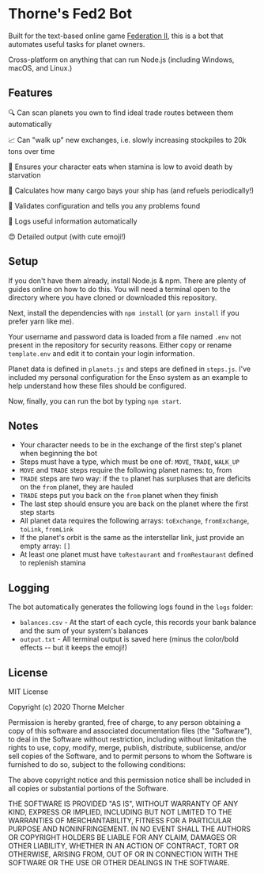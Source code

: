 # Thorne's Fed2 Bot

Built for the text-based online game [Federation II](https://federation2.com), this is a bot that automates useful tasks for planet owners.

Cross-platform on anything that can run Node.js (including Windows, macOS, and Linux.)

## Features

🔍 Can scan planets you own to find ideal trade routes between them automatically

📈 Can "walk up" new exchanges, i.e. slowly increasing stockpiles to 20k tons over time

🍕 Ensures your character eats when stamina is low to avoid death by starvation

🚀 Calculates how many cargo bays your ship has (and refuels periodically!)

🧪 Validates configuration and tells you any problems found

📒 Logs useful information automatically

😍 Detailed output (with cute emoji!)

## Setup

If you don't have them already, install Node.js & npm. There are plenty of guides online on how to do this. You will need a terminal open to the directory where you have cloned or downloaded this repository.

Next, install the dependencies with ```npm install``` (or ```yarn install``` if you prefer yarn like me).

Your username and password data is loaded from a file named ```.env``` not present in the repository for security reasons. Either copy or rename ```template.env``` and edit it to contain your login information.

Planet data is defined in ```planets.js``` and steps are defined in ```steps.js```. I've included my personal configuration for the Enso system as an example to help understand how these files should be configured.

Now, finally, you can run the bot by typing ```npm start```.

## Notes

* Your character needs to be in the exchange of the first step's planet when beginning the bot
* Steps must have a type, which must be one of: ```MOVE```, ```TRADE```, ```WALK_UP```
* ```MOVE``` and ```TRADE``` steps require the following planet names: to, from
* ```TRADE``` steps are two way: if the ```to``` planet has surpluses that are deficits on the ```from``` planet, they are hauled
* ```TRADE``` steps put you back on the ```from``` planet when they finish
* The last step should ensure you are back on the planet where the first step starts
* All planet data requires the following arrays: ```toExchange```, ```fromExchange```, ```toLink```, ```fromLink```
* If the planet's orbit is the same as the interstellar link, just provide an empty array: ```[]```
* At least one planet must have ```toRestaurant``` and ```fromRestaurant``` defined to replenish stamina

## Logging

The bot automatically generates the following logs found in the ```logs``` folder:

* ```balances.csv``` - At the start of each cycle, this records your bank balance and the sum of your system's balances
* ```output.txt``` - All terminal output is saved here (minus the color/bold effects -- but it keeps the emoji!)

## License

MIT License

Copyright (c) 2020 Thorne Melcher

Permission is hereby granted, free of charge, to any person obtaining a copy
of this software and associated documentation files (the "Software"), to deal
in the Software without restriction, including without limitation the rights
to use, copy, modify, merge, publish, distribute, sublicense, and/or sell
copies of the Software, and to permit persons to whom the Software is
furnished to do so, subject to the following conditions:

The above copyright notice and this permission notice shall be included in all
copies or substantial portions of the Software.

THE SOFTWARE IS PROVIDED "AS IS", WITHOUT WARRANTY OF ANY KIND, EXPRESS OR
IMPLIED, INCLUDING BUT NOT LIMITED TO THE WARRANTIES OF MERCHANTABILITY,
FITNESS FOR A PARTICULAR PURPOSE AND NONINFRINGEMENT. IN NO EVENT SHALL THE
AUTHORS OR COPYRIGHT HOLDERS BE LIABLE FOR ANY CLAIM, DAMAGES OR OTHER
LIABILITY, WHETHER IN AN ACTION OF CONTRACT, TORT OR OTHERWISE, ARISING FROM,
OUT OF OR IN CONNECTION WITH THE SOFTWARE OR THE USE OR OTHER DEALINGS IN THE
SOFTWARE.
